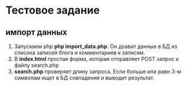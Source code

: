 # Тестовое задание
## импорт данных
1. Запускаем php **php import_data.php**. Он доавит данные в БД из списока записей блога и комментариев к записям. 
2. В **index.html** простая форма, которая отправляет POST запрос к файлу search.php
3. **search.php** проверяет длину запроса. Если больше или равн 3-м символам ищет в БД совпадения и выводит результат.